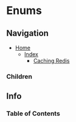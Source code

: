 # Enums

## Navigation

* [Home](/README.md)
	* [Index](/docs/Index.md)
		* [Caching Redis](/src/CachingRedis/README.md)

### Children

## Info

### Table of Contents